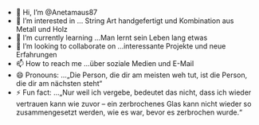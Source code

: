 - 👋 Hi, I’m @Anetamaus87
- 👀 I’m interested in ... String Art handgefertigt und Kombination aus Metall und Holz 
- 🌱 I’m currently learning ...Man lernt sein Leben lang etwas 
- 💞️ I’m looking to collaborate on ...interessante Projekte und neue Erfahrungen 
- 📫 How to reach me ...über soziale Medien und E-Mail 
- 😄 Pronouns: ...„Die Person, die dir am meisten weh tut, ist die Person, die dir am nächsten steht“
- ⚡ Fun fact: ...„Nur weil ich vergebe, bedeutet das nicht, dass ich wieder vertrauen kann wie zuvor – ein zerbrochenes Glas kann nicht wieder so zusammengesetzt werden, wie es war, bevor es zerbrochen wurde.“

<!---
Anetamaus87/Anetamaus87 is a ✨ special ✨ repository because its `README.md` (this file) appears on your GitHub profile.
You can click the Preview link to take a look at your changes.
--->
